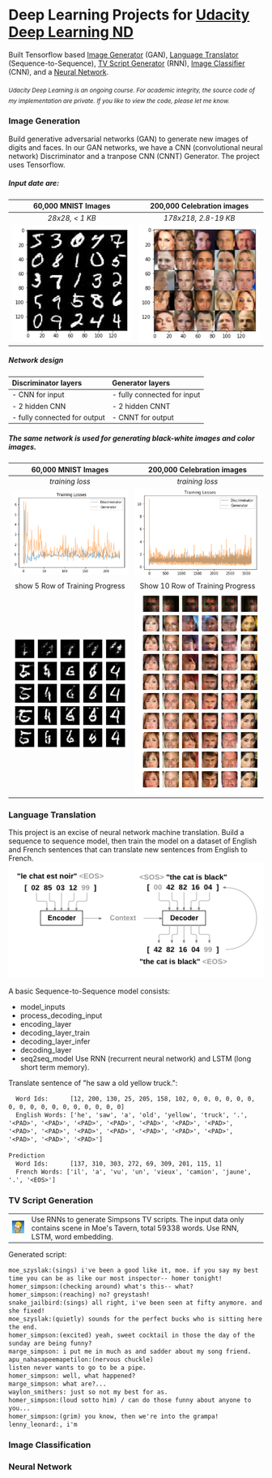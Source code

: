 # Deep Learning Projects for [Udacity Deep Learning ND](https://classroom.udacity.com/nanodegrees/nd101/syllabus/core-curriculum)
Built Tensorflow based [Image Generator](#GAN) (GAN), [Language Translator](#LT) (Sequence-to-Sequence), [TV Script Generator](#TVSG) (RNN), [Image Classifier](#IC) (CNN), and a [Neural Network](#NN).

<sub>*Udacity Deep Learning is an ongoing course. For academic integrity, the source code of my implementation are private. If you like to view the code, please let me know.*</sub>

<a id='GAN'></a>
### Image Generation

Build generative adversarial networks (GAN) to generate new images of digits and faces. In our GAN networks, we have a CNN (convolutional neural network) Discriminator and a tranpose CNN (CNNT) Generator. The project uses Tensorflow.  

##### Input date are:

| 60,000 MNIST Images      | 200,000 Celebration images  |
|:---------------------------------------------:|:---------------------------------------------:|
|   *28x28, < 1 KB* | *178x218, 2.8-19 KB* |
| ![alt png](images/mnist.png?raw=true "25 mnist digits") | ![alt png](images/celeb.png?raw=true "25 celebrate digits") |

##### Network design 
 
| Discriminator layers | Generator layers |
|:-------------------- |:------------------|
| - CNN for input  |  - fully connected for input |
| - 2 hidden CNN  | - 2 hidden CNNT | 
| - fully connected for output | - CNNT for output |

##### The same network is used for generating black-white images and color images.

| 60,000 MNIST Images      | 200,000 Celebration images  |
|:------------------------:|:-----------------------------:|
| *training loss* | *training loss* |
| ![alt png](images/mnist_tloss.png?raw=true)  | ![alt png](images/celeb_tloss.png?raw=true) |
| show 5  Row of Training Progress | Show 10 Row of Training Progress |
|  ![alt png](images/mnist_progress.png?raw=true) | ![alt png](images/celeb_progress.png?raw=true) |

<a id='LT'></a>
### Language Translation

This project is an excise of neural network machine translation. Build a sequence to sequence model, then train the model on a dataset of English and French sentences that can translate new sentences from English to French.
![png](images/seq2seq.png)

A basic Sequence-to-Sequence model consists:
* model_inputs
* process_decoding_input
* encoding_layer
* decoding_layer_train
* decoding_layer_infer
* decoding_layer
* seq2seq_model
Use RNN (recurrent neural network) and LSTM (long short term memory). 

Translate sentence of "he saw a old yellow truck.":

``` Input
  Word Ids:      [12, 200, 130, 25, 205, 158, 102, 0, 0, 0, 0, 0, 0, 0, 0, 0, 0, 0, 0, 0, 0, 0, 0, 0]
  English Words: ['he', 'saw', 'a', 'old', 'yellow', 'truck', '.', '<PAD>', '<PAD>', '<PAD>', '<PAD>', '<PAD>', '<PAD>', '<PAD>', '<PAD>', '<PAD>', '<PAD>', '<PAD>', '<PAD>', '<PAD>', '<PAD>', '<PAD>', '<PAD>', '<PAD>']

Prediction
  Word Ids:      [137, 310, 303, 272, 69, 309, 201, 115, 1]
  French Words: ['il', 'a', 'vu', 'un', 'vieux', 'camion', 'jaune', '.', '<EOS>']
```

<a id='TVSG'></a>
### TV Script Generation

|      |       |
|:----:|:-----|
| ![simpson](images/simpsons.jpg) | Use RNNs to generate Simpsons TV scripts. The input data only contains scene in Moe's Tavern, total 59338 words. Use RNN, LSTM, word embedding. |

Generated script:

```
moe_szyslak:(sings) i've been a good like it, moe. if you say my best time you can be as like our most inspector-- homer tonight!
homer_simpson:(checking around) what's this-- what?
homer_simpson:(reaching) no? greystash!
snake_jailbird:(sings) all right, i've been seen at fifty anymore. and she fixed!
moe_szyslak:(quietly) sounds for the perfect bucks who is sitting here the end.
homer_simpson:(excited) yeah, sweet cocktail in those the day of the sunday are being funny?
marge_simpson: i put me in much as and sadder about my song friend.
apu_nahasapeemapetilon:(nervous chuckle)
listen never wants to go to be a pipe.
homer_simpson: well, what happened?
marge_simpson: what are?...
waylon_smithers: just so not my best for as.
homer_simpson:(loud sotto him) / can do those funny about anyone to you...
homer_simpson:(grim) you know, then we're into the grampa!
lenny_leonard:, i'm
```

<a id='IC'></a>
### Image Classification

<a id='NN'></a>
### Neural Network
